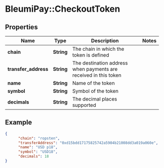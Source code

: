 # BleumiPay::CheckoutToken

## Properties

Name | Type | Description | Notes
------------ | ------------- | ------------- | -------------
**chain** | **String** | The chain in which the token is defined | 
**transfer_address** | **String** | The destination address when payments are received in this token | 
**name** | **String** | Name of the token | 
**symbol** | **String** | Symbol of the token | 
**decimals** | **String** | The decimal places supported | 

## Example

```json
{
      "chain": "ropsten",
      "transferAddress": "0xd15bdd17175825742a5904b21008dd3a019a060e",
      "name": "USD p18",
      "symbol": "USD18",
      "decimals": 18
}
```
